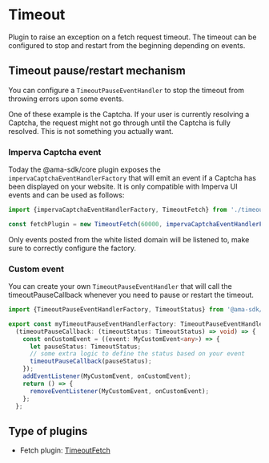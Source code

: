 # Timeout

Plugin to raise an exception on a fetch request timeout.
The timeout can be configured to stop and restart from the beginning depending on events.

## Timeout pause/restart mechanism

You can configure a ``TimeoutPauseEventHandler`` to stop the timeout from throwing errors upon some events.

One of these example is the Captcha. If your user is currently resolving a Captcha, the request might not go through
until the Captcha is fully resolved. This is not something you actually want.

### Imperva Captcha event

Today the @ama-sdk/core plugin exposes the ``impervaCaptchaEventHandlerFactory`` that will emit an event if a Captcha has
been displayed on your website. It is only compatible with Imperva UI events and can be used as follows:

```typescript
import {impervaCaptchaEventHandlerFactory, TimeoutFetch} from './timeout.fetch';

const fetchPlugin = new TimeoutFetch(60000, impervaCaptchaEventHandlerFactory({whiteListedHostNames: ['myCaptchaDomain']}));
```

Only events posted from the white listed domain will be listened to, make sure to correctly configure the factory.

### Custom event

You can create your own ``TimeoutPauseEventHandler`` that will call the timeoutPauseCallback whenever you need to pause
or restart the timeout.

```typescript
import {TimeoutPauseEventHandlerFactory, TimeoutStatus} from '@ama-sdk/core';

export const myTimeoutPauseEventHandlerFactory: TimeoutPauseEventHandlerFactory<MyConfigInterface> = (config) =>
  (timeoutPauseCallback: (timeoutStatus: TimeoutStatus) => void) => {
    const onCustomEvent = ((event: MyCustomEvent<any>) => {
      let pauseStatus: TimeoutStatus;
      // some extra logic to define the status based on your event
      timeoutPauseCallback(pauseStatus);
    });
    addEventListener(MyCustomEvent, onCustomEvent);
    return () => {
      removeEventListener(MyCustomEvent, onCustomEvent);
    };
  };
```

## Type of plugins

- Fetch plugin: [TimeoutFetch](./timeout.fetch.ts)
